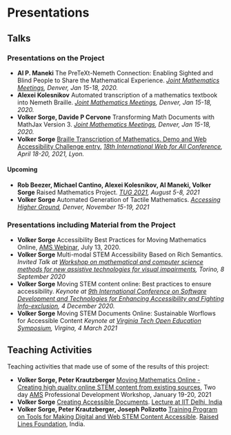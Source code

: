 # Presentations

## Talks

### Presentations on the Project

* __Al P. Maneki__ The PreTeXt-Nemeth Connection: Enabling Sighted and Blind
  People to Share the Mathematical Experience. _[Joint Mathematics Meetings](https://www.jointmathematicsmeetings.org/meetings/national/jmm2020/2245_intro), Denver, Jan 15-18, 2020._
* __Alexei Kolesnikov__ Automated transcription of a mathematics textbook into
  Nemeth Braille. _[Joint Mathematics Meetings](https://www.jointmathematicsmeetings.org/meetings/national/jmm2020/2245_intro), Denver, Jan 15-18, 2020._
* __Volker Sorge, Davide P Cervone__ Transforming Math Documents with MathJax
  Version 3. _[Joint Mathematics Meetings](https://www.jointmathematicsmeetings.org/meetings/national/jmm2020/2245_intro), Denver, Jan 15-18, 2020._
* __Volker Sorge__ [Braille Transcription of Mathematics. Demo and Web
  Accessibility Challenge entry.](w4a2021.html) _[18th International Web for All
  Conference](https://www.w4a.info/2021), April 18-20, 2021, Lyon._

#### Upcoming

* __Rob Beezer, Michael Cantino, Alexei Kolesnikov, Al Maneki, Volker Sorge__
  Raised Mathematics Project. _[TUG 2021](https://tug.org/tug2021/), August 5-8,
  2021_
* __Volker Sorge__ Automated Generation of Tactile Mathematics. _[Accessing
  Higher Ground](), Denver, November 15-19, 2021_



### Presentations including Material from the Project


* __Volker Sorge__ Accessibility Best Practices for Moving Mathematics Online,
  [AMS Webinar](https://www.ams.org/education/webinars), July 13, 2020.
* __Volker Sorge__ Multi-modal STEM Accessibility Based on Rich
  Semantics. _Invited Talk at [Workshop on mathematical and computer science
  methods for new assistive technologies for visual
  impairments](http://www.integr-abile.unito.it/workshop2020/), Torino, 8
  September 2020_
* __Volker Sorge__ Moving STEM content online: Best practices to ensure accessibility. _Keynote at [9th International Conference on Software
  Development and Technologies for Enhancing Accessibility and Fighting
  Info-exclusion](http://dsai.ws/2020/), 4 December 2020._
* __Volker Sorge__ Moving STEM Documents Online: Sustainable Worflows for
  Accessible Content _Keynote at [Virginia Tech Open Education
  Symposium](https://guides.lib.vt.edu/oer/oeweek), Virgina, 4 March 2021_


## Teaching Activities 

Teaching activities that made use of some of the results of this project:

* __Volker Sorge, Peter Krautzberger__ [Moving Mathematics Online - Creating high quality online STEM content from
existing
sources](https://www.ams.org/profession/career-info/MovingMathematicsOnline),
Two day [AMS](https://ams.org) Professional Development Workshop, January 19-20,
2021
* __Volker Sorge__ [Creating Accessible Documents](https://zorkow.github.io/COV885/). [Lecture at
  IIT Delhi,
  India](https://www.cse.iitd.ac.in/~mbala/Teachings/Current/COV885.html)
* __Volker Sorge, Peter Krautzberger, Joseph Polizotto__  [Training Program on Tools for Making Digital and Web STEM Content
  Accessible](https://raisedlines.org/STEM_Training.html). [Raised Lines
  Foundation](https://raisedlines.org/), India.





